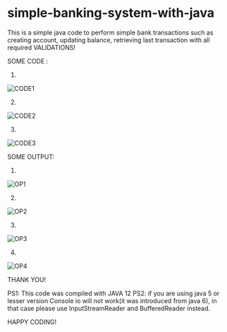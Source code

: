 # simple-banking-system-with-java
This is a simple java code to perform simple bank transactions such as creating account, updating balance, retrieving last transaction with all required VALIDATIONS!

SOME CODE :

1)
![CODE1](https://user-images.githubusercontent.com/53445466/64423569-7e248200-d0c4-11e9-926b-80bb72b4f664.png)

2)


![CODE2](https://user-images.githubusercontent.com/53445466/64423771-f0956200-d0c4-11e9-899e-ea46df72d819.png)


3)

![CODE3](https://user-images.githubusercontent.com/53445466/64423791-f723d980-d0c4-11e9-8d2b-222c25e648b1.png)

SOME OUTPUT:

1)

![OP1](https://user-images.githubusercontent.com/53445466/64423809-ff7c1480-d0c4-11e9-8a72-6b5aeea625c0.png)

2)


![OP2](https://user-images.githubusercontent.com/53445466/64423825-060a8c00-d0c5-11e9-95b5-8373f18dcccb.png)

3)


![OP3](https://user-images.githubusercontent.com/53445466/64423835-0b67d680-d0c5-11e9-914e-9b2e068844fc.png)

4)


![OP4](https://user-images.githubusercontent.com/53445466/64423840-10c52100-d0c5-11e9-8b0b-1dbd1df9d1f1.png)


THANK YOU!

PS1: This code was compiled with JAVA 12
PS2: if you are using java 5 or lesser version Console io will not work(it was introduced from java 6), 
      in that case please use InputStreamReader and BufferedReader instead.
      
HAPPY CODING!
